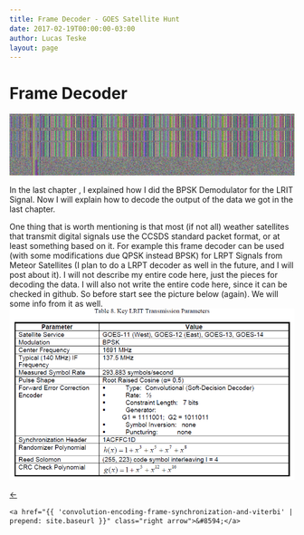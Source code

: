```yaml
---
title: Frame Decoder - GOES Satellite Hunt
date: 2017-02-19T00:00:00-03:00
author: Lucas Teske
layout: page
---
```


# Frame Decoder

![](/assets/goes-satellite-hunt/bitanalysis.png)

In the last chapter , I explained how I did the BPSK Demodulator for the LRIT Signal. Now I will explain how to decode the output of the data we got in the last chapter.

One thing that is worth mentioning is that most \(if not all\) weather satellites that transmit digital signals use the CCSDS standard packet format, or at least something based on it. For example this frame decoder can be used \(with some modifications due QPSK instead BPSK\) for LRPT Signals from Meteor Satellites \(I plan to do a LRPT decoder as well in the future, and I will post about it\). I will not describe my entire code here, just the pieces for decoding the data. I will also not write the entire code here, since it can be checked in github. So before start see the picture below \(again\). We will some info from it as well.![](/assets/goes-satellite-hunt/lrit-specs.png)

<div class="pagination">
    <a href="{{ '/goes-satellite-hunt/the-demodulator/symbol-output-from-gnu-radio' | prepend: site.baseurl }}" class="left arrow">&#8592;</a>

    <a href="{{ 'convolution-encoding-frame-synchronization-and-viterbi' | prepend: site.baseurl }}" class="right arrow">&#8594;</a>
</div>
